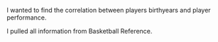 I wanted to find the correlation between players birthyears and player performance. 

I pulled all information from Basketball Reference. 

